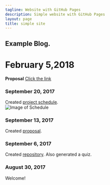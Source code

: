 ```yaml
---
tagline: Website with GitHub Pages
description: Simple website with GitHub Pages
layout: page
title: simple site
---
```


Example Blog.
-------------

# February 5,2018
**Proposal**
[Click the link](https://github.com/RamyaRadhakrishnakumar/FingerPrintReader/blob/master/ProjectProposalStudentNameRev03.docx)

### September 20, 2017

Created [project schedule](https://github.com/six0four/StudentSenseHat/blob/master/documentation/Week3RubricforProjectSchedule.xml).  
![Image of Schedule](https://raw.githubusercontent.com/six0four/StudentSenseHat/master/documentation/Week3RubricforProjectSchedule.jpg)

### September 13, 2017

Created [proposal](https://github.com/six0four/StudentSenseHat/blob/master/documentation/ProposalContentStudentNameRev02.pdf).

### September 6, 2017

Created [repository](https://github.com/six0four/StudentSenseHat). Also generated a quiz.

### August 30, 2017

Welcome!
